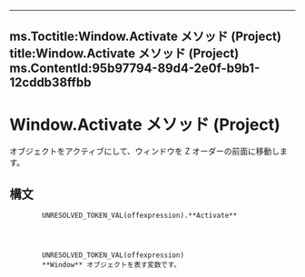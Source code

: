 

---
ms.Toctitle:Window.Activate メソッド (Project)
title:Window.Activate メソッド (Project)
ms.ContentId:95b97794-89d4-2e0f-b9b1-12cddb38ffbb
---
# Window.Activate メソッド (Project)




オブジェクトをアクティブにして、ウィンドウを Z オーダーの前面に移動します。

## 構文

            UNRESOLVED_TOKEN_VAL(offexpression).**Activate**




            UNRESOLVED_TOKEN_VAL(offexpression)
            **Window** オブジェクトを表す変数です。




